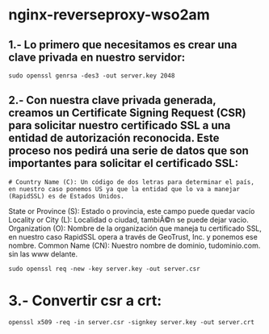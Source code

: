# nginx-reverseproxy-wso2am

## 1.- Lo primero que necesitamos es crear una clave privada en nuestro servidor:

    sudo openssl genrsa -des3 -out server.key 2048

## 2.- Con nuestra clave privada generada, creamos un Certificate Signing Request (CSR) para solicitar nuestro certificado SSL a una entidad de autorización reconocida. Este proceso nos pedirá una serie de datos que son importantes para solicitar el certificado SSL:

    # Country Name (C): Un código de dos letras para determinar el país, en nuestro caso ponemos US ya que la entidad que lo va a manejar (RapidSSL) es de Estados Unidos. 
State or Province (S): Estado o provincia, este campo puede quedar vacío
Locality or City (L): Localidad o ciudad, tambiÃ©n se puede dejar vacio.
Organization (O): Nombre de la organización que maneja tu certificado SSL, en nuestro caso RapidSSL opera a través de GeoTrust, Inc. y ponemos ese nombre.
Common Name (CN): Nuestro nombre de dominio, tudominio.com. sin las www delante.

    sudo openssl req -new -key server.key -out server.csr

# 3.- Convertir csr a crt:

    openssl x509 -req -in server.csr -signkey server.key -out server.crt